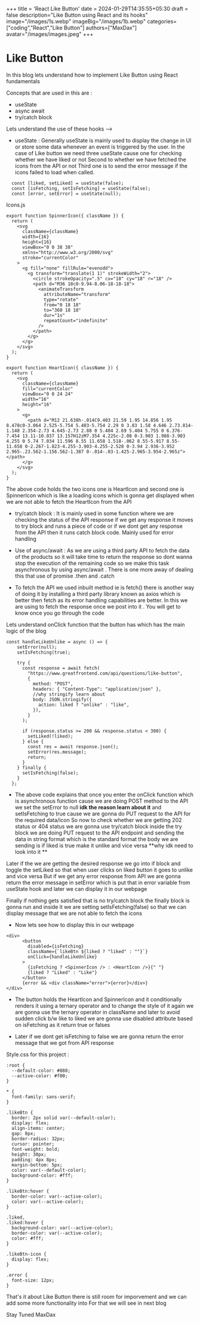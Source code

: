 +++
title = 'React Like Button'
date = 2024-01-29T14:35:55+05:30
draft = false
description="Like Button using React and its hooks"
image="/images/1s.webp"
imageBig="/images/1b.webp"
categories=["coding","React","Like Button"]
authors=["MaxDax"]
avatar="/images/images.jpeg"
+++

# Like Button

In this blog lets understand how to implement Like Button using React fundamentals

Concepts that are used in this are :

- useState
- async await
- try/catch block

Lets understand the use of these hooks -->

- useState : Generally useState is mainly used to display the change in UI or store some data whenever an event is triggered by the user.
  In the case of Like button we need three useState cause one for checking whether we have liked or not
  Second to whether we have fetched the icons from the API or not
  Third one is to send the error message if the icons failed to load when called.

```
  const [liked, setLiked] = useState(false);
  const [isFetching, setIsFetching] = useState(false);
  const [error, setError] = useState(null);
```

Icons.js

```
export function SpinnerIcon({ className }) {
  return (
    <svg
      className={className}
      width={16}
      height={16}
      viewBox="0 0 38 38"
      xmlns="http://www.w3.org/2000/svg"
      stroke="currentColor"
    >
      <g fill="none" fillRule="evenodd">
        <g transform="translate(1 1)" strokeWidth="2">
          <circle strokeOpacity=".5" cx="18" cy="18" r="18" />
          <path d="M36 18c0-9.94-8.06-18-18-18">
            <animateTransform
              attributeName="transform"
              type="rotate"
              from="0 18 18"
              to="360 18 18"
              dur="1s"
              repeatCount="indefinite"
            />
          </path>
        </g>
      </g>
    </svg>
  );
}

export function HeartIcon({ className }) {
  return (
    <svg
      className={className}
      fill="currentColor"
      viewBox="0 0 24 24"
      width="16"
      height="16"
    >
      <g>
        <path d="M12 21.638h-.014C9.403 21.59 1.95 14.856 1.95 8.478c0-3.064 2.525-5.754 5.403-5.754 2.29 0 3.83 1.58 4.646 2.73.814-1.148 2.354-2.73 4.645-2.73 2.88 0 5.404 2.69 5.404 5.755 0 6.376-7.454 13.11-10.037 13.157H12zM7.354 4.225c-2.08 0-3.903 1.988-3.903 4.255 0 5.74 7.034 11.596 8.55 11.658 1.518-.062 8.55-5.917 8.55-11.658 0-2.267-1.823-4.255-3.903-4.255-2.528 0-3.94 2.936-3.952 2.965-.23.562-1.156.562-1.387 0-.014-.03-1.425-2.965-3.954-2.965z"></path>
      </g>
    </svg>
  );
}

```

The above code holds the two icons one is HeartIcon and second one is SpinnerIcon which is like a loading icons which is gonna get displayed when we are not able to fetch the HeartIcon from the API

- try/catch block : It is mainly used in some function where we are checking the status of the API response if we get any response it moves to try block and runs a piece of code or if we dont get any response from the API then it runs catch block code.
  Mainly used for error handling

- Use of async/await : As we are using a third party API to fetch the data of the products so it will take time to return the response so dont wanna stop the execution of the remaining code so we make this task asynchronous by using async/await . There is one more away of dealing this that use of promise .then and .catch
- To fetch the API we used inbuilt method ie is fetch() there is another way of doing it by installing a third party library known as axios which is better then fetch as its error handling capabilities are better.
  In this we are using to fetch the response once we post into it .
  You will get to know once you go through the code

Lets understand onClick function that the button has which has the main logic of the blog

```
const handleLikeUnlike = async () => {
    setError(null);
    setIsFetching(true);

    try {
      const response = await fetch(
        "https://www.greatfrontend.com/api/questions/like-button",
        {
          method: "POST",
          headers: { "Content-Type": "application/json" },
          //why stringify learn about
          body: JSON.stringify({
            action: liked ? "unlike" : "like",
          }),
        }
      );

      if (response.status >= 200 && response.status < 300) {
        setLiked(!liked);
      } else {
        const res = await response.json();
        setError(res.message);
        return;
      }
    } finally {
      setIsFetching(false);
    }
  };

```

- The above code explains that once you enter the onClick function which is asynchronous function cause we are doing POST method to the API we set the setError to null **idk the reason learn about it** and setIsFetching to true cause we are gonna do PUT request to the API for the required data/icon
  So now to check whether we are getting 202 status or 404 status we are gonna use try/catch block inside the try block we are doing PUT request to the API endpoint and sending the data in string format which is the standard format the body we are sending is
  if liked is true make it unlike and vice versa **why idk need to look into it **

Later if the we are getting the desired response we go into if block and toggle the setLiked so that when user clicks on liked button it goes to unlike and vice versa
But if we get any error response from API we are gonna return the error message in setError which is put that in error variable from useState hook and later we can display it in our webpage

Finally if nothing gets satisfied that is no try/catch block the finally block is gonna run and inside it we are setting setIsFetching(false) so that we can display message that we are not able to fetch the icons

- Now lets see how to display this in our webpage

```
<div>
      <button
        disabled={isFetching}
        className={`likeBtn ${liked ? "liked" : ""}`}
        onClick={handleLikeUnlike}
      >
        {isFetching ? <SpinnerIcon /> : <HeartIcon />}{" "}
        {liked ? "Liked" : "Like"}
      </button>
      {error && <div className="error">{error}</div>}
</div>
```

- The button holds the HeartIcon and SpinnerIcon and it conditionally renders it using a ternary operator and to change the style of it again we are gonna use the ternary operator in className and later to avoid sudden click b/w like to liked we are gonna use disabled attribute based on isFetching as it return true or falses

- Later if we dont get isFetching to false we are gonna return the error message that we got from API response

Style.css for this project :

```
:root {
  --default-color: #888;
  --active-color: #f00;
}

* {
  font-family: sans-serif;
}

.likeBtn {
  border: 2px solid var(--default-color);
  display: flex;
  align-items: center;
  gap: 8px;
  border-radius: 32px;
  cursor: pointer;
  font-weight: bold;
  height: 30px;
  padding: 4px 8px;
  margin-bottom: 5px;
  color: var(--default-color);
  background-color: #fff;
}

.likeBtn:hover {
  border-color: var(--active-color);
  color: var(--active-color);
}

.liked,
.liked:hover {
  background-color: var(--active-color);
  border-color: var(--active-color);
  color: #fff;
}

.likeBtn-icon {
  display: flex;
}

.error {
  font-size: 12px;
}

```

That's it about Like Button there is still room for imporvement and we can add some more functionality into
For that we will see in next blog

Stay Tuned
MaxDax
